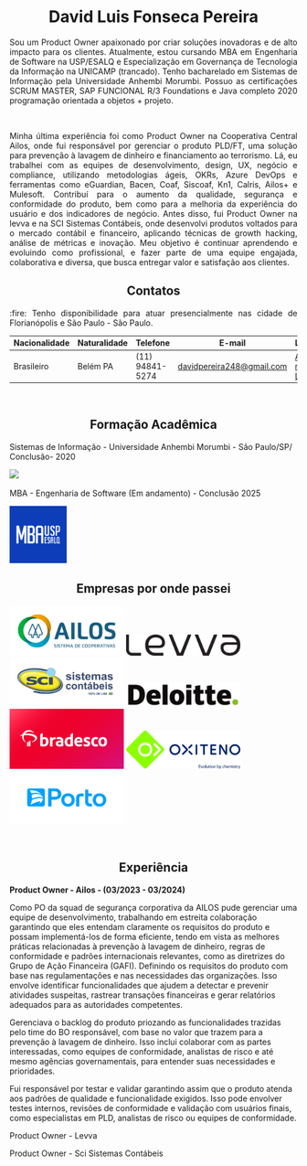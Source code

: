 <h1 align="center"> David Luis Fonseca Pereira </h1>

<p align="justify">Sou um Product Owner apaixonado por criar soluções inovadoras e de alto impacto para os clientes. Atualmente, estou cursando MBA em Engenharia de Software na USP/ESALQ e Especialização em Governança de Tecnologia da Informação na UNICAMP (trancado). Tenho bacharelado em Sistemas de Informação pela Universidade Anhembi Morumbi. Possuo as certificações SCRUM MASTER, SAP FUNCIONAL R/3 Foundations e Java completo 2020 programação orientada a objetos + projeto.</p>
<br>

<p align="justify">Minha última experiência foi como Product Owner na Cooperativa Central Ailos, onde fui responsável por gerenciar o produto PLD/FT, uma solução para prevenção à lavagem de dinheiro e financiamento ao terrorismo. Lá, eu trabalhei com as equipes de desenvolvimento, design, UX, negócio e compliance, utilizando metodologias ágeis, OKRs, Azure DevOps e ferramentas como eGuardian, Bacen, Coaf, Siscoaf, Kn1, Calris, Ailos+ e Mulesoft. Contribuí para o aumento da qualidade, segurança e conformidade do produto, bem como para a melhoria da experiência do usuário e dos indicadores de negócio. Antes disso, fui Product Owner na levva e na SCI Sistemas Contábeis, onde desenvolvi produtos voltados para o mercado contábil e financeiro, aplicando técnicas de growth hacking, análise de métricas e inovação. Meu objetivo é continuar aprendendo e evoluindo como profissional, e fazer parte de uma equipe engajada, colaborativa e diversa, que busca entregar valor e satisfação aos clientes.</p>


<h2 align="center"> Contatos </h2>

 <p align="justify"> :fire: Tenho disponibilidade para atuar presencialmente nas cidade de Florianópolis e São Paulo - São Paulo. </p>

 |Nacionalidade|Naturalidade|Telefone|E-mail|Linkedin|
| -------- | -------- | -------- |-------- | -------- |
|Brasileiro|Belém PA|(11) 94841-5274|davidpereira248@gmail.com|<a href="http://www.linkedin.com/in/davidlfp" target="_blank">Acesse meu Linkedin</a>
<br>

<h2 align="center"> Formação Acadêmica </h2>

Sistemas de Informação - Universidade Anhembi Morumbi - São Paulo/SP/
Conclusão- 2020

<img src="https://user-images.githubusercontent.com/26278819/164345517-5255811b-cc72-44b8-a85b-227a346bc4d2.png"
  heigth="200" width="200">  

MBA - Engenharia de Software (Em andamento) - Conclusão 2025

<img src="img/uspesalq.jpg" heigth="100" width="100">

<br>

<h2 align="center"> Empresas por onde passei </h2>

<img src="img/ailos.png" heigth="200" width="200">  <img src="img//levva1.png" heigth="100" width="200"> <img src="img/sci.png" heigth="200" width="200"> <img src="img/deloitte.png" heigth="200" width="200"> <img src="img/bradesco.png" heigth="200" width="200"> <img src="img/Oxiteno.jpg" heigth="200" width="200"> <img src="img/portoseguro.png" heigth="200" width="200">

<br>

<h2 align="center"> Experiência </h2>

<strong>Product Owner - 
Ailos - (03/2023 - 03/2024)</strong>
<p>Como PO da squad de segurança corporativa da AILOS pude gerenciar uma equipe de desenvolvimento, trabalhando em estreita colaboração garantindo que eles entendam claramente os requisitos do produto e possam implementá-los de forma eficiente, tendo em vista as melhores práticas relacionadas à prevenção à lavagem de dinheiro, regras de conformidade e padrões internacionais relevantes, como as diretrizes do Grupo de Ação Financeira (GAFI). Definindo os requisitos do produto com base nas regulamentações e nas necessidades das organizações. Isso envolve identificar funcionalidades que ajudem a detectar e prevenir atividades suspeitas, rastrear transações financeiras e gerar relatórios adequados para as autoridades competentes.</p>

<p>Gerenciava o backlog do produto priozando as funcionalidades trazidas pelo time do BO responsável, com base no valor que trazem para a prevenção à lavagem de dinheiro. Isso inclui colaborar com as partes interessadas, como equipes de conformidade, analistas de risco e até mesmo agências governamentais, para entender suas necessidades e prioridades.</p>

<p>Fui responsável por testar e validar garantindo assim que o produto atenda aos padrões de qualidade e funcionalidade exigidos. Isso pode envolver testes internos, revisões de conformidade e validação com usuários finais, como especialistas em PLD, analistas de risco ou equipes de conformidade.</p>

Product Owner - Levva

Product Owner - Sci Sistemas Contábeis

